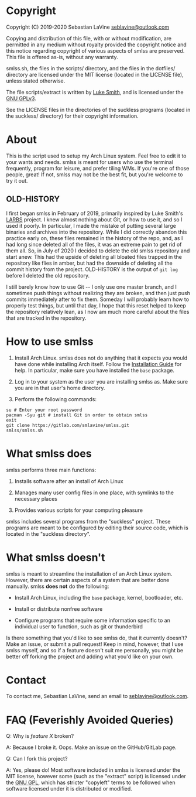 # Copyright

Copyright (C) 2019-2020 Sebastian LaVine <seblavine@outlook.com>

Copying and distribution of this file, with or without modification,
are permitted in any medium without royalty provided the copyright
notice and this notice regarding copyright of various aspects of smlss are
preserved. This file is offered as-is, without any warranty.

smlss.sh, the files in the scripts/ directory, and the files in the dotfiles/
directory are licensed under the MIT license (located in the LICENSE file),
unless stated otherwise. 

The file scripts/extract is written by [Luke Smith](lukesmith.xyz), and is
licensed under the [GNU GPLv3](https://www.gnu.org/licenses/gpl-3.0.html).

See the LICENSE files in the directories of the suckless programs (located in
the suckless/ directory) for their copyright information.

# About

This is the script used to setup my Arch Linux system. Feel free to edit
it to your wants and needs. smlss is meant for users who use the terminal
frequently, program for leisure, and prefer tiling WMs. If you're one of
those people, great! If not, smlss may not be the best fit, but you're welcome
to try it out.


## OLD-HISTORY

I first began smlss in February of 2019, primarily inspired by Luke Smith's
[LARBS](https://larbs.xyz) project. I knew almost nothing about Git, or how to
use it, and so I used it poorly. In particular, I made the mistake of putting
several large binaries and archives into the repository. While I did correctly
abandon this practice early on, these files remained in the history of the repo,
and, as I had long since deleted all of the files, it was an extreme pain to get
rid of them all. So, in July of 2020 I decided to delete the old smlss
repository and start anew. This had the upside of deleting all bloated files
trapped in the repository like flies in amber, but had the downside of deleting
all the commit history from the project. OLD-HISTORY is the output of
```git log```
before I deleted the old repository.

I still barely know how to use Git -- I only use one master branch, and I
sometimes push things without realizing they are broken, and then just push
commits immediately after to fix them. Someday I will probably learn how to 
properly test things, but until that day, I hope that this reset helped to keep
the repository relatively lean, as I now am much more careful about the files
that are tracked in the repository.


# How to use smlss

1. Install Arch Linux. smlss does not do anything that it expects you would
have done while installing Arch itself. Follow the
[Installation Guide](https://wiki.archlinux.org/index.php/Installation_guide)
for help. In particular, make sure you have installed the ```base``` package.

2. Log in to your system as the user you are installing smlss as. Make sure you
are in that user's home directory.

3. Perform the following commands:
```
su # Enter your root password
pacman -Syu git # install Git in order to obtain smlss
exit
git clone https://gitlab.com/smlavine/smlss.git
smlss/smlss.sh
```


# What smlss does

smlss performs three main functions:

1. Installs software after an install of Arch Linux

2. Manages many user config files in one place, with symlinks to the necessary
places

3. Provides various scripts for your computing pleasure

smlss includes several programs from the "suckless" project. These programs are
meant to be configured by editing their source code, which is located in the
"suckless directory".


# What smlss doesn't

smlss is meant to streamline the installation of an Arch Linux
system. However, there are certain aspects of a system that are better done
manually. smlss __does not__ do the following:

- Install Arch Linux, including the ```base``` package, kernel, bootloader, etc.

- Install or distribute nonfree software

- Configure programs that require some information specific to an individual
user to function, such as git or thunderbird

Is there something that you'd like to see smlss do, that it currently doesn't?
Make an issue, or submit a pull request! Keep in mind, however, that I use
smlss myself, and so if a feature doesn't suit me personally, you might be
better off forking the project and adding what you'd like on your own.


# Contact

To contact me, Sebastian LaVine, send an email to <seblavine@outlook.com>.


# FAQ (Feverishly Avoided Queries)

Q: Why is _feature X_ broken?

A: Because I broke it. Oops. Make an issue on the GitHub/GitLab page.


Q: Can I fork this project?

A: Yes, please do! Most software included in smlss is licensed under the MIT
license, however some (such as the "extract" script) is licensed under the
[GNU GPL](https://www.gnu.org/licenses/gpl-3.0.html), which has stricter
"copyleft" terms to be followed when software licensed under it is distributed
or modified.

